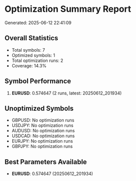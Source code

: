# Optimization Summary Report
Generated: 2025-06-12 22:41:09

## Overall Statistics
- Total symbols: 7
- Optimized symbols: 1
- Total optimization runs: 2
- Coverage: 14.3%

## Symbol Performance
1. **EURUSD**: 0.574647 (2 runs, latest: 20250612_201934)

## Unoptimized Symbols
- GBPUSD: No optimization runs
- USDJPY: No optimization runs
- AUDUSD: No optimization runs
- USDCAD: No optimization runs
- EURJPY: No optimization runs
- GBPJPY: No optimization runs

## Best Parameters Available
- **EURUSD**: 0.574647 (20250612_201934)